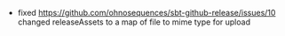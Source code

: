 - fixed https://github.com/ohnosequences/sbt-github-release/issues/10
  changed releaseAssets to a map of file to mime type for upload
